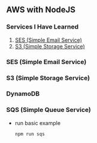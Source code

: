 ## AWS with NodeJS

### Services I Have Learned

1. [SES (Simple Email Service)](#ses-simple-email-service)
2. [S3 (Simple Storage Service)](#s3-simple-storage-service)

### SES (Simple Email Service)

### S3 (Simple Storage Service)

### DynamoDB

### SQS (Simple Queue Service)

- run basic example
   ```bash
   npm run sqs
   ```